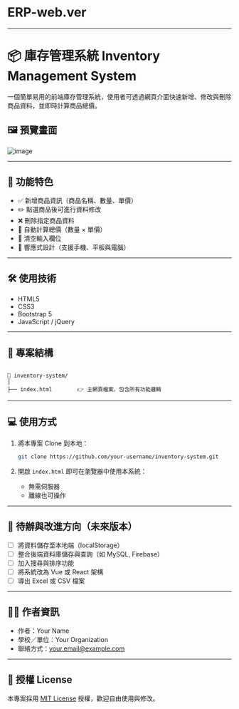 # ERP-web.ver
---

# 📦 庫存管理系統 Inventory Management System

一個簡單易用的前端庫存管理系統，使用者可透過網頁介面快速新增、修改與刪除商品資料，並即時計算商品總價。

## 🖼️ 預覽畫面

![image](https://user-images.githubusercontent.com/stock.png) 

---

## 🚀 功能特色

- ✅ 新增商品資訊（商品名稱、數量、單價）
- ✏️ 點選商品後可進行資料修改
- ❌ 刪除指定商品資料
- 🧮 自動計算總價（數量 × 單價）
- 🔄 清空輸入欄位
- 📱 響應式設計（支援手機、平板與電腦）

---

## 🛠️ 使用技術

- HTML5
- CSS3
- Bootstrap 5
- JavaScript / jQuery

---

## 📂 專案結構

```

📁 inventory-system/
│
├── index.html        👉 主網頁檔案，包含所有功能邏輯

````

---

## 💻 使用方式

1. 將本專案 Clone 到本地：
    ```bash
    git clone https://github.com/your-username/inventory-system.git
    ```

2. 開啟 `index.html` 即可在瀏覽器中使用本系統：
    - 無需伺服器
    - 離線也可操作

---

## 📝 待辦與改進方向（未來版本）

- [ ] 將資料儲存至本地端（localStorage）
- [ ] 整合後端資料庫儲存與查詢（如 MySQL, Firebase）
- [ ] 加入搜尋與排序功能
- [ ] 將系統改為 Vue 或 React 架構
- [ ] 導出 Excel 或 CSV 檔案

---

## 👨‍💻 作者資訊

- 作者：Your Name
- 學校／單位：Your Organization
- 聯絡方式：[your.email@example.com](mailto:your.email@example.com)

---

## 📄 授權 License

本專案採用 [MIT License](LICENSE) 授權，歡迎自由使用與修改。

